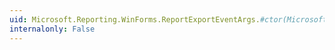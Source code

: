 ```yaml
---
uid: Microsoft.Reporting.WinForms.ReportExportEventArgs.#ctor(Microsoft.Reporting.WinForms.RenderingExtension)
internalonly: False
---
```

